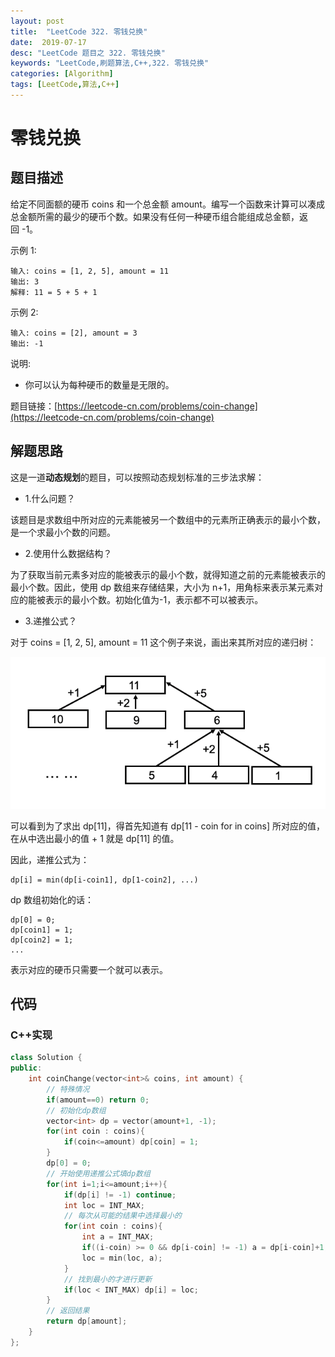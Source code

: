 ```yaml
---
layout: post
title:  "LeetCode 322. 零钱兑换"
date:  2019-07-17
desc: "LeetCode 题目之 322. 零钱兑换"
keywords: "LeetCode,刷题算法,C++,322. 零钱兑换"
categories: [Algorithm]
tags: [LeetCode,算法,C++]
---
```

# 零钱兑换

## 题目描述

给定不同面额的硬币 coins 和一个总金额 amount。编写一个函数来计算可以凑成总金额所需的最少的硬币个数。如果没有任何一种硬币组合能组成总金额，返回 -1。

示例 1:

```
输入: coins = [1, 2, 5], amount = 11
输出: 3 
解释: 11 = 5 + 5 + 1
```

示例 2:

```
输入: coins = [2], amount = 3
输出: -1
```

说明:

- 你可以认为每种硬币的数量是无限的。

题目链接：[https://leetcode-cn.com/problems/coin-change](https://leetcode-cn.com/problems/coin-change)

## 解题思路

这是一道**动态规划**的题目，可以按照动态规划标准的三步法求解：

- 1.什么问题？

该题目是求数组中所对应的元素能被另一个数组中的元素所正确表示的最小个数，是一个求最小个数的问题。

- 2.使用什么数据结构？

为了获取当前元素多对应的能被表示的最小个数，就得知道之前的元素能被表示的最小个数。因此，使用 dp 数组来存储结果，大小为 n+1，用角标来表示某元素对应的能被表示的最小个数。初始化值为-1，表示都不可以被表示。

- 3.递推公式？

对于 coins = [1, 2, 5], amount = 11 这个例子来说，画出来其所对应的递归树：

![01](/assets/images/2019/2019-07/01.png)

可以看到为了求出 dp[11]，得首先知道有 dp[11 - coin for in coins] 所对应的值，在从中选出最小的值 + 1 就是 dp[11] 的值。

因此，递推公式为：

```
dp[i] = min(dp[i-coin1], dp[1-coin2], ...)
```

dp 数组初始化的话：

```
dp[0] = 0;
dp[coin1] = 1;
dp[coin2] = 1;
...
```
表示对应的硬币只需要一个就可以表示。

## 代码

### C++实现

```cpp
class Solution {
public:
    int coinChange(vector<int>& coins, int amount) {
        // 特殊情况
        if(amount==0) return 0;
        // 初始化dp数组
        vector<int> dp = vector(amount+1, -1);
        for(int coin : coins){
            if(coin<=amount) dp[coin] = 1;
        }
        dp[0] = 0;
        // 开始使用递推公式填dp数组
        for(int i=1;i<=amount;i++){
            if(dp[i] != -1) continue;
            int loc = INT_MAX;
            // 每次从可能的结果中选择最小的
            for(int coin : coins){
                int a = INT_MAX;
                if((i-coin) >= 0 && dp[i-coin] != -1) a = dp[i-coin]+1;
                loc = min(loc, a);
            }
            // 找到最小的才进行更新
            if(loc < INT_MAX) dp[i] = loc;
        }
        // 返回结果
        return dp[amount];
    }
};
```